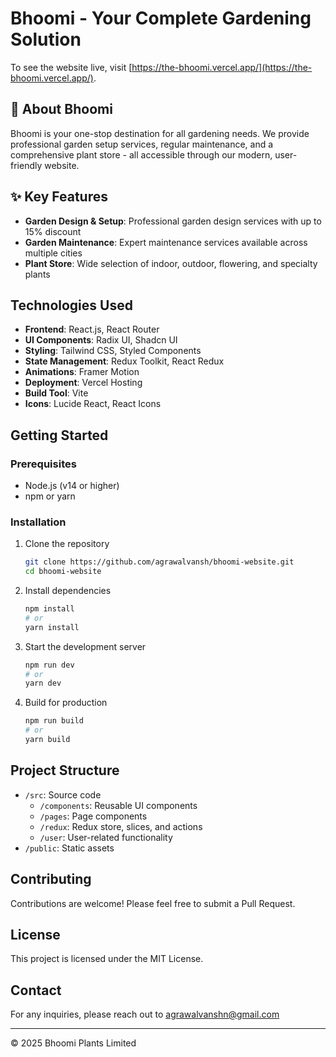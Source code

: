 # Bhoomi - Your Complete Gardening Solution

To see the website live, visit [https://the-bhoomi.vercel.app/](https://the-bhoomi.vercel.app/).

## 🌱 About Bhoomi

Bhoomi is your one-stop destination for all gardening needs. We provide professional garden setup services, regular maintenance, and a comprehensive plant store - all accessible through our modern, user-friendly website.

## ✨ Key Features

- **Garden Design & Setup**: Professional garden design services with up to 15% discount
- **Garden Maintenance**: Expert maintenance services available across multiple cities
- **Plant Store**: Wide selection of indoor, outdoor, flowering, and specialty plants


## Technologies Used

- **Frontend**: React.js, React Router
- **UI Components**: Radix UI, Shadcn UI
- **Styling**: Tailwind CSS, Styled Components
- **State Management**: Redux Toolkit, React Redux
- **Animations**: Framer Motion
- **Deployment**: Vercel Hosting
- **Build Tool**: Vite
- **Icons**: Lucide React, React Icons

## Getting Started

### Prerequisites
- Node.js (v14 or higher)
- npm or yarn

### Installation

1. Clone the repository
   ```bash
   git clone https://github.com/agrawalvansh/bhoomi-website.git
   cd bhoomi-website
   ```

2. Install dependencies
   ```bash
   npm install
   # or
   yarn install
   ```

3. Start the development server
   ```bash
   npm run dev
   # or
   yarn dev
   ```

4. Build for production
   ```bash
   npm run build
   # or
   yarn build
   ```

## Project Structure

- `/src`: Source code
  - `/components`: Reusable UI components
  - `/pages`: Page components
  - `/redux`: Redux store, slices, and actions
  - `/user`: User-related functionality
- `/public`: Static assets


## Contributing

Contributions are welcome! Please feel free to submit a Pull Request.

## License

This project is licensed under the MIT License.

## Contact

For any inquiries, please reach out to [agrawalvanshn@gmail.com](mailto:agrawalvanshn@gmail.com)

---

© 2025 Bhoomi Plants Limited
